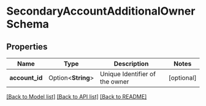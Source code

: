 # SecondaryAccountAdditionalOwnerSchema

## Properties

Name | Type | Description | Notes
------------ | ------------- | ------------- | -------------
**account_id** | Option<**String**> | Unique Identifier of the owner | [optional]

[[Back to Model list]](../README.md#documentation-for-models) [[Back to API list]](../README.md#documentation-for-api-endpoints) [[Back to README]](../README.md)


